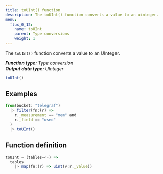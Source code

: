 ```yaml
---
title: toUInt() function
description: The toUInt() function converts a value to an uinteger.
menu:
  flux_0_12:
    name: toUInt
    parent: Type conversions
    weight: 1
---
```


The `toUInt()` function converts a value to an UInteger.

_**Function type:** Type conversion_  
_**Output data type:** UInteger_

```js
toUInt()
```

## Examples
```js
from(bucket: "telegraf")
  |> filter(fn:(r) =>
    r._measurement == "mem" and
    r._field == "used"
  )
  |> toUInt()
```

## Function definition
```js
toUInt = (tables=<-) =>
  tables
    |> map(fn:(r) => uint(v:r._value))
```
